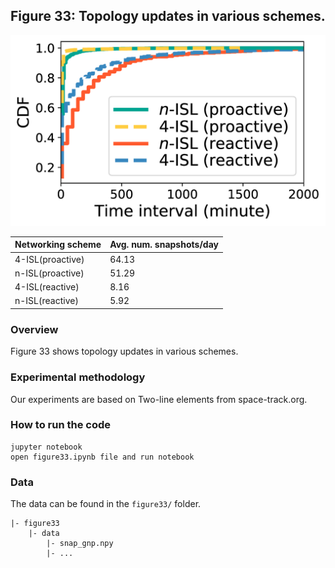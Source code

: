 ## Figure 33: Topology updates in various schemes.

<div align=center><img src="./figure33.png" width=""></div>

<table>
<thead>
  <tr>
    <th> Networking scheme</th>
    <th> Avg. num. snapshots/day</th>
  </tr>
</thead>
<tbody>
  <tr>
    <td>4-ISL(proactive)</td>
    <td>64.13</td>
  </tr>
  <tr>
    <td>n-ISL(proactive)</td>
    <td>51.29</td>
  </tr>
  <tr>
    <td>4-ISL(reactive)</td>
    <td>8.16</td>
  </tr>
  <tr>
    <td>n-ISL(reactive)</td>
    <td>5.92</td>
  </tr>

</tbody>
</table>

### Overview
Figure 33 shows topology updates in various schemes.


### Experimental methodology
Our experiments are based on Two-line elements from space-track.org.


### How to run the code
```
jupyter notebook
open figure33.ipynb file and run notebook
```

### Data
The data can be found in the `figure33/` folder.

	|- figure33
		|- data
			|- snap_gnp.npy
			|- ...
